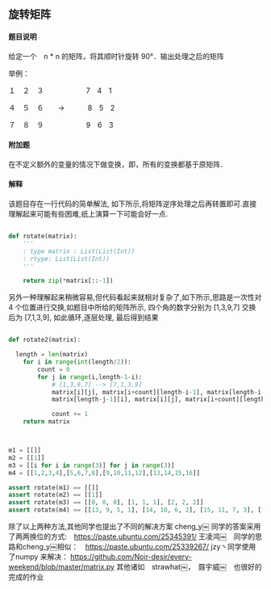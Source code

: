 ## 旋转矩阵

#### 题目说明

给定一个　n * n 的矩阵，将其顺时针旋转 90°．输出处理之后的矩阵

举例：　

１　２　３　　　　　　7　4　1

４　５　６　　-> 　　　8　5　2

７　８　９　　　　　　9　6　3　


#### 附加题

在不定义额外的变量的情况下做变换，即，所有的变换都基于原矩阵．


#### 解释

该题目存在一行代码的简单解法, 如下所示,将矩阵逆序处理之后再转置即可.直接理解起来可能有些困难,纸上演算一下可能会好一点.

```python

def rotate(matrix):
    '''
    : type matrix : List(List(Int))
    : rtype: List(List(Int))
    '''

    return zip(*matrix[::-1])

```

另外一种理解起来稍微容易,但代码看起来就相对复杂了,如下所示,思路是一次性对 4 个位置进行交换,如题目中所给的矩阵所示, 四个角的数字分别为 [1,3,9,7] 交换后为 [7,1,3,9], 如此循环,逐层处理, 最后得到结果

```python

def rotate2(matrix):

  length = len(matrix)
    for i in range(int(length/2)):
        count = 0
        for j in range(i,length-1-i):
            # [1,3,9,7] --> [7,1,3,9]
            matrix[i][j], matrix[i+count][length-i-1], matrix[length-i-1][length-j-1], matrix[length-j-1][i] = \
            matrix[length-j-1][i], matrix[i][j], matrix[i+count][length-i-1], matrix[length-i-1][length-j-1]

            count += 1
    return matrix



m1 = [[]]
m2 = [[1]]
m3 = [[i for i in range(3)] for j in range(3)]
m4 = [[1,2,3,4],[5,6,7,8],[9,10,11,12],[13,14,15,16]]

assert rotate(m1) == [[]]
assert rotate(m2) == [[1]]
assert rotate(m3) == [[0, 0, 0], [1, 1, 1], [2, 2, 2]]
assert rotate(m4) == [[13, 9, 5, 1], [14, 10, 6, 2], [15, 11, 7, 3], [16, 12, 8, 4]]

```

除了以上两种方法,其他同学也提出了不同的解决方案
cheng_y￼ 同学的答案采用了两两换位的方式:　https://paste.ubuntu.com/25345391/
王凌鸿￼　同学的思路和cheng_y￼相似：　https://paste.ubuntu.com/25339267/
jzy丶同学使用了numpy 来解决： https://github.com/Noir-desir/every-weekend/blob/master/matrix.py
其他诸如　strawhat￼，　聂宇威￼　也很好的完成的作业
